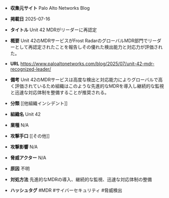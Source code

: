 - **収集元サイト**
Palo Alto Networks Blog

- **掲載日**
2025-07-16

- **タイトル**
Unit 42 MDRがリーダーに再認定

- **概要**
Unit 42のMDRサービスがFrost RadarのグローバルMDR部門でリーダーとして再認定されたことを報告しその優れた検出能力と対応力が評価された。

- **URL**
https://www.paloaltonetworks.com/blog/2025/07/unit-42-mdr-recognized-leader/

- **備考**
Unit 42のMDRサービスは高度な検出と対応能力によりグローバルで高く評価されているため組織はこのような先進的なMDRを導入し継続的な監視と迅速な対応体制を整備することが推奨される。

- **分類**
[[他組織インシデント]]

- **組織名**
Unit 42

- **業種**
N/A

- **攻撃手口**
[[その他]]

- **攻撃影響**
N/A

- **脅威アクター**
N/A

- **原因**
不明

- **対処方法**
先進的なMDRの導入、継続的な監視、迅速な対応体制の整備

- **ハッシュタグ**
#MDR #サイバーセキュリティ #脅威検出

